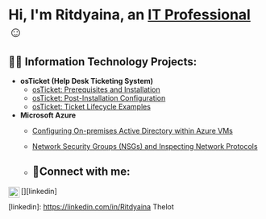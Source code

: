 <h1>Hi, I'm Ritdyaina, an <a href="https://linkedin.com/in/Ritdyaina Thelot">IT Professional</a>☺</h1>

<h2>👨‍💻 Information Technology Projects:</h2>

- <b>osTicket (Help Desk Ticketing System)</b>
  - [osTicket: Prerequisites and Installation](https://github.com/ritdyaina2/osticket-prereqs)
  - [osTicket: Post-Installation Configuration](https://github.com/ritdyaina2/post-install-config)
  - [osTicket: Ticket Lifecycle Examples](https://github.com/joshmadakorcc/ticket-lifecycle)
- <b>Microsoft Azure</b>
  - [Configuring On-premises Active Directory within Azure VMs](https://github.com/joshmadakorcc/configure-ad)
  - [Network Security Groups (NSGs) and Inspecting Network Protocols](https://github.com/joshmadakorcc/azure-network-protocols)
 
  - <h2>🤳Connect with me:</h2>

[<img align="left" alt="Ritdyaina Thelot | LinkedIn" width="22px" src="https://cdn.jsdelivr.net/npm/simple-icons@v3/icons/linkedin.svg" />][linkedin]

[linkedin]: https://linkedin.com/in/Ritdyaina Thelot
